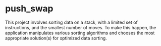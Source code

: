 # push_swap

This project involves sorting data on a stack, with a limited set of instructions, and the smallest number of moves. To make this happen, the application manipulates various sorting algorithms and chooses the most appropriate solution(s) for optimized data sorting. 
